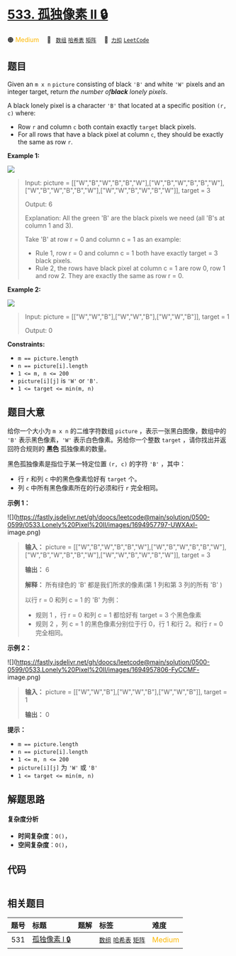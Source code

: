 # [533. 孤独像素 II 🔒](https://2xiao.github.io/leetcode-js/problem/0533.html)

🟠 <font color=#ffb800>Medium</font>&emsp; 🔖&ensp; [`数组`](/tag/array.md) [`哈希表`](/tag/hash-table.md) [`矩阵`](/tag/matrix.md)&emsp; 🔗&ensp;[`力扣`](https://leetcode.cn/problems/lonely-pixel-ii) [`LeetCode`](https://leetcode.com/problems/lonely-pixel-ii)

## 题目

Given an `m x n` `picture` consisting of black `'B'` and white `'W'` pixels
and an integer target, return _the number of**black** lonely pixels_.

A black lonely pixel is a character `'B'` that located at a specific position
`(r, c)` where:

  * Row `r` and column `c` both contain exactly `target` black pixels.
  * For all rows that have a black pixel at column `c`, they should be exactly the same as row `r`.



**Example 1:**

![](https://fastly.jsdelivr.net/gh/doocs/leetcode@main/solution/0500-0599/0533.Lonely%20Pixel%20II/images/pixel2-1-grid.jpg)

> Input: picture = [["W","B","W","B","B","W"],["W","B","W","B","B","W"],["W","B","W","B","B","W"],["W","W","B","W","B","W"]], target = 3
> 
> Output: 6
> 
> Explanation: All the green 'B' are the black pixels we need (all 'B's at column 1 and 3).
> 
> Take 'B' at row r = 0 and column c = 1 as an example:
 > - Rule 1, row r = 0 and column c = 1 both have exactly target = 3 black pixels. 
 > - Rule 2, the rows have black pixel at column c = 1 are row 0, row 1 and row 2. They are exactly the same as row r = 0.

**Example 2:**

![](https://fastly.jsdelivr.net/gh/doocs/leetcode@main/solution/0500-0599/0533.Lonely%20Pixel%20II/images/pixel2-2-grid.jpg)

> Input: picture = [["W","W","B"],["W","W","B"],["W","W","B"]], target = 1
> 
> Output: 0

**Constraints:**

  * `m == picture.length`
  * `n == picture[i].length`
  * `1 <= m, n <= 200`
  * `picture[i][j]` is `'W'` or `'B'`.
  * `1 <= target <= min(m, n)`


## 题目大意

给你一个大小为 `m x n` 的二维字符数组 `picture` ，表示一张黑白图像，数组中的 `'B'` 表示黑色像素，`'W'`
表示白色像素。另给你一个整数 `target` ，请你找出并返回符合规则的 **黑色** 孤独像素的数量。

黑色孤独像素是指位于某一特定位置 `(r, c)` 的字符 `'B'` ，其中：

  * 行 `r` 和列 `c` 中的黑色像素恰好有 `target` 个。
  * 列 `c` 中所有黑色像素所在的行必须和行 `r` 完全相同。



**示例 1：**

![](https://fastly.jsdelivr.net/gh/doocs/leetcode@main/solution/0500-0599/0533.Lonely%20Pixel%20II/images/1694957797-UWXAxl-
image.png)

> 
> 
> 
> 
> 
> **输入：** picture = [["W","B","W","B","B","W"],["W","B","W","B","B","W"],["W","B","W","B","B","W"],["W","W","B","W","B","W"]], target = 3
> 
> **输出：** 6
> 
> **解释：** 所有绿色的 'B' 都是我们所求的像素(第 1 列和第 3 列的所有 'B' )
> 
> 以行 r = 0 和列 c = 1 的 'B' 为例：
> - 规则 1 ，行 r = 0 和列 c = 1 都恰好有 target = 3 个黑色像素 
> - 规则 2 ，列 c = 1 的黑色像素分别位于行 0，行 1 和行 2。和行 r = 0 完全相同。
> 
> 

**示例 2：**

![](https://fastly.jsdelivr.net/gh/doocs/leetcode@main/solution/0500-0599/0533.Lonely%20Pixel%20II/images/1694957806-FyCCMF-
image.png)

> 
> 
> 
> 
> 
> **输入：** picture = [["W","W","B"],["W","W","B"],["W","W","B"]], target = 1
> 
> **输出：** 0
> 
> 



**提示：**

  * `m == picture.length`
  * `n == picture[i].length`
  * `1 <= m, n <= 200`
  * `picture[i][j]` 为 `'W'` 或 `'B'`
  * `1 <= target <= min(m, n)`


## 解题思路

#### 复杂度分析

- **时间复杂度**：`O()`，
- **空间复杂度**：`O()`，

## 代码

```javascript

```

## 相关题目

<!-- prettier-ignore -->
| 题号 | 标题 | 题解 | 标签 | 难度 |
| :------: | :------ | :------: | :------ | :------ |
| 531 | [孤独像素 I 🔒](https://leetcode.com/problems/lonely-pixel-i) |  |  [`数组`](/tag/array.md) [`哈希表`](/tag/hash-table.md) [`矩阵`](/tag/matrix.md) | <font color=#ffb800>Medium</font> |